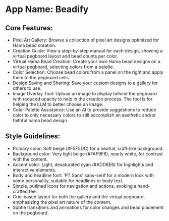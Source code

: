 # **App Name**: Beadify

## Core Features:

- Pixel Art Gallery: Browse a collection of pixel art designs optimized for Hama bead creation.
- Creation Guide: View a step-by-step manual for each design, showing a virtual pegboard layout and bead counts per color.
- Virtual Hama Bead Creation: Create your own Hama bead designs on a virtual pegboard, selecting colors from a palette.
- Color Selection: Choose bead colors from a panel on the right and apply them to the pegboard cells.
- Design Saving and Sharing: Save your custom designs to a gallery for others to use.
- Image Overlay Tool: Upload an image to display behind the pegboard with reduced opacity to help in the creation process. The tool is for helping the LLM to better choose an image.
- Color Palette Assistance: Use an AI to provide suggestions to reduce color to only necessary colors to still accomplish an aesthetic and/or faithful hama bead design.

## Style Guidelines:

- Primary color: Soft beige (#F5F5DC) for a neutral, craft-like background.
- Background color: Very light beige (#FAF9F6), nearly white, for contrast with the content.
- Accent color: Light, desaturated cyan (#ADD8E6) for highlights and interactive elements.
- Body and headline font: 'PT Sans' sans-serif for a modern look with some personality, suitable for headlines or body text.
- Simple, outlined icons for navigation and actions, evoking a hand-crafted feel.
- Grid-based layout for both the gallery and the virtual pegboard, emphasizing the pixel art nature of the content.
- Subtle transitions and animations for color changes and bead placement on the pegboard.